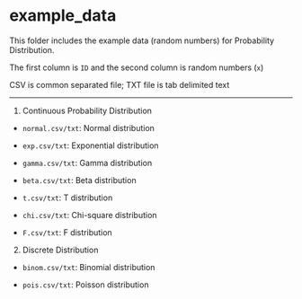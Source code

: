 # example_data

This folder includes the example data (random numbers) for Probability Distribution.

The first column is `ID` and the second column is random numbers (`x`)

CSV is common separated file; TXT file is tab delimited text

------

1. Continuous Probability Distribution

- `normal.csv/txt`: Normal distribution

- `exp.csv/txt`: Exponential distribution

- `gamma.csv/txt`: Gamma distribution

- `beta.csv/txt`: Beta distribution

- `t.csv/txt`: T distribution

- `chi.csv/txt`: Chi-square distribution

- `F.csv/txt`: F distribution


2. Discrete Distribution

- `binom.csv/txt`: Binomial distribution

- `pois.csv/txt`: Poisson distribution